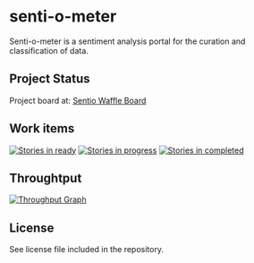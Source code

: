 # senti-o-meter

Senti-o-meter is a sentiment analysis portal for the curation and classification of data.

## Project Status

Project board at: [Sentio Waffle Board](https://waffle.io/dmportella/senti-o-meter)

## Work items

[![Stories in ready](https://badge.waffle.io/dmportella/senti-o-meter.svg?label=ready&title=Ready)](http://waffle.io/dmportella/senti-o-meter) [![Stories in progress](https://badge.waffle.io/dmportella/senti-o-meter.svg?label=In%20Progress&title=In%20Progress)](http://waffle.io/dmportella/senti-o-meter) [![Stories in completed](https://badge.waffle.io/dmportella/senti-o-meter.svg?label=Completed&title=Completed)](http://waffle.io/dmportella/senti-o-meter)

## Throughtput

[![Throughput Graph](https://graphs.waffle.io/dmportella/senti-o-meter/throughput.svg)](https://waffle.io/dmportella/senti-o-meter/metrics)

## License

See license file included in the repository.